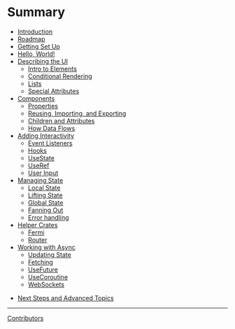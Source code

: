 # Summary

- [Introduction](README.md)
- [Roadmap](ROADMAP.md)
- [Getting Set Up](setup.md)
- [Hello, World!](hello_world.md)
- [Describing the UI](elements/index.md)
  - [Intro to Elements](elements/vnodes.md)
  - [Conditional Rendering](elements/conditional_rendering.md)
  - [Lists](elements/lists.md)
  - [Special Attributes](elements/special_attributes.md)
- [Components](components/index.md)
  - [Properties](components/propsmacro.md)
  - [Reusing, Importing, and Exporting](components/exporting_components.md)
  - [Children and Attributes](components/component_children.md)
  - [How Data Flows](components/composing.md)
- [Adding Interactivity](interactivity/index.md)
  - [Event Listeners](interactivity/event_handlers.md)
  - [Hooks](interactivity/hooks.md)
  - [UseState](interactivity/usestate.md)
  - [UseRef](interactivity/useref.md)
  - [User Input](interactivity/user_input.md)
  <!-- - [Effects](interactivity/lifecycles.md) -->
- [Managing State](state/index.md)
  - [Local State](state/localstate.md)
  - [Lifting State](state/liftingstate.md)
  - [Global State](state/sharedstate.md)
  - [Fanning Out](state/fanout.md)
  - [Error handling](state/errorhandling.md)
- [Helper Crates](helpers/index.md)
  - [Fermi](state/fermi.md)
  - [Router](state/router.md)
- [Working with Async](async/index.md)
  - [Updating State](async/loading_state.md)
  - [Fetching](async/fetching.md)
  - [UseFuture](async/use_future.md)
  - [UseCoroutine](async/coroutines.md)
  - [WebSockets](async/sockets.md)
  <!-- - [Tasks](async/asynctasks.md) -->

<!--
- [Putting it all together: Dog Search Engine](tutorial/index.md)
  - [New app](tutorial/new_app.md)
  - [Structuring our app](tutorial/structure.md)
  - [Defining State](tutorial/state.md)
  - [Defining Components](tutorial/components.md)
  - [Styling](tutorial/styling.md)
  - [Bundling](tutorial/publishing.md) -->


- [Next Steps and Advanced Topics](final.md)


-----------

[Contributors](misc/contributors.md)


  <!-- - [Suspense](concepts/suspense.md) -->
  <!-- - [Async Callbacks](concepts/asynccallbacks.md) -->

